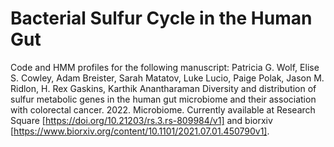 # Bacterial Sulfur Cycle in the Human Gut
Code and HMM profiles for the following manuscript: Patricia G. Wolf, Elise S. Cowley, Adam Breister, Sarah Matatov, Luke Lucio, Paige Polak, Jason M. Ridlon, H. Rex Gaskins, Karthik Anantharaman Diversity and distribution of sulfur metabolic genes in the human gut microbiome and their association with colorectal cancer. 2022. Microbiome. Currently available at Research Square [https://doi.org/10.21203/rs.3.rs-809984/v1] and biorxiv [https://www.biorxiv.org/content/10.1101/2021.07.01.450790v1]. 
